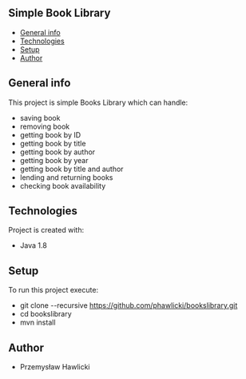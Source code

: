 ## Simple Book Library
* [General info](#general-info)
* [Technologies](#technologies)
* [Setup](#setup)
* [Author](#author)


## General info
This project is simple Books Library which can handle:
* saving book
* removing book
* getting book by ID
* getting book by title
* getting book by author
* getting book by year
* getting book by title and author
* lending and returning books
* checking book availability
	
## Technologies
Project is created with:
* Java 1.8
	
## Setup
To run this project execute:

* git clone --recursive https://github.com/phawlicki/bookslibrary.git
* cd bookslibrary
* mvn install

## Author
* Przemysław Hawlicki
